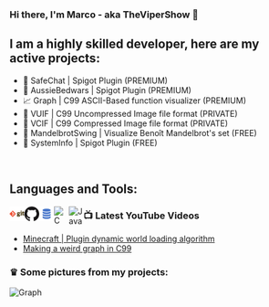 ### Hi there, I'm Marco - aka TheViperShow 👋

## I am a highly skilled developer, here are my active projects:

- 💬 SafeChat | Spigot Plugin (PREMIUM)
- 🌠 AussieBedwars | Spigot Plugin (PREMIUM)
- 📈 Graph | C99 ASCII-Based function visualizer (PREMIUM)
- 💾 VUIF | C99 Uncompressed Image file format (PRIVATE)
- 💽 VCIF | C99 Compressed Image file format (PRIVATE)
- 🌌 MandelbrotSwing | Visualize Benoît Mandelbrot's set (FREE)
- 🥽 SystemInfo | Spigot Plugin (FREE)

<br />

## Languages and Tools:

<img align="left" alt="Git" width="26px" src="https://raw.githubusercontent.com/github/explore/80688e429a7d4ef2fca1e82350fe8e3517d3494d/topics/git/git.png" />
<img align="left" alt="GitHub" width="26px" src="https://raw.githubusercontent.com/github/explore/78df643247d429f6cc873026c0622819ad797942/topics/github/github.png" />
<img align="left" alt="SQL" width="26px" src="https://raw.githubusercontent.com/github/explore/80688e429a7d4ef2fca1e82350fe8e3517d3494d/topics/sql/sql.png" />
<img align="left" alt="C" width="26px" src="https://ksp.himaforka-uajy.org/images/c.png" />
<img align="left" alt="Java" width="26px" src="https://halab4dev.files.wordpress.com/2016/07/java-logo.png" />

### 📺 Latest YouTube Videos

- [Minecraft | Plugin dynamic world loading algorithm](https://www.youtube.com/watch?v=SLXon2J2p3I)
- [Making a weird graph in C99](https://www.youtube.com/watch?v=m7isKy2Bg0w&t=314s)


### ♛ Some pictures from my projects:

<img align="left" alt="Graph" width="300px" height="100px" src="https://i.imgur.com/5MKIfx1.png" />
<!--
**TheViperShow/TheViperShow** is a ✨ _special_ ✨ repository because its `README.md` (this file) appears on your GitHub profile.

Here are some ideas to get you started:

- 🔭 I’m currently working on ...
- 🌱 I’m currently learning ...
- 👯 I’m looking to collaborate on ...
- 🤔 I’m looking for help with ...
- 💬 Ask me about ...
- 📫 How to reach me: ...
- 😄 Pronouns: ...
- ⚡ Fun fact: ...
-->
